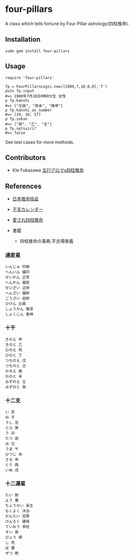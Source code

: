 # four-pillars
A class which tells fortune by Four Pillar astrology(四柱推命).

## Installation

```
sudo gem install four-pillars
```

## Usage

```
require 'four-pillars'

fp = FourPillarsLogic.new([1980,7,18,0,0],'f')
puts fp.input
#=> 1980年7月18日0時0分生 女性
p fp.kanshi
#=> ["壬辰", "癸未", "庚申"]
p fp.kanshi_as_number
#=> [29, 20, 57]
p fp.zokan
#=> ["癸", "乙", "壬"]
p fp.setsuiri?
#=> false
```

See test cases for more methods.


## Contributors
- Kie Fukazawa [五行アロマx四柱推命](https://meishiki.5aroma-4pillars.com/)

## References
- [日本推命協会](http://suimeikyokai.com/profile.html)
- [干支カレンダー](https://keisan.casio.jp/exec/system/1189949688)
- [愛され四柱推命](http://aisare-fourpillars.info/)

- 書籍
  - 四柱推命の事典,平古場泰義

### 通変星

```
いんじゅ 印綬
へんいん 偏印
せいかん 正官
へんかん 偏官
せいざい 正財
へんざい 偏財
ごうざい 劫財
ひけん 比肩
しょうかん 傷官
しょくじん 食神
```

### 十干

```
きのえ 甲
きのと 乙
ひのえ 丙
ひのと 丁
つちのえ 戊
つちのと 己
かのえ 庚
かのと 辛
みずのえ 壬
みずのと 癸
```

### 十二支

```
い 亥
ね 子
うし 丑
とら 寅
う 卯
たつ 辰
み 巳
うま 午
ひつじ 未
さる 申
とり 酉
いぬ 戌
```

### 十二運星

```
たい 胎
よう 養
ちょうせい 長生
もくよく 沐浴
かんたい 冠帯
けんろく 建禄
ていおう 帝旺
すい 衰
びょう 病
し 死
ぼ 墓
ぜつ 絶
```
